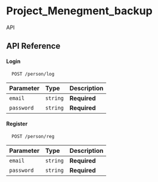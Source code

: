 
# Project_Menegment_backup


API


## API Reference

#### Login

```http
  POST /person/log 
```

| Parameter | Type     | Description                |
| :-------- | :------- | :------------------------- |
| `email` | `string` | **Required** |
| `password` | `string` | **Required** |

#### Register

```http
  POST /person/reg 
```
| Parameter | Type     | Description                |
| :-------- | :------- | :------------------------- |
| `email` | `string` | **Required** |
| `password` | `string` | **Required** |


